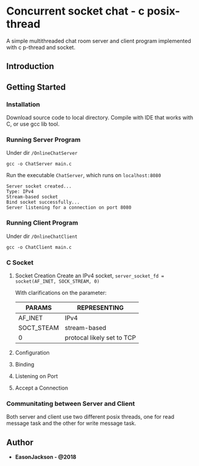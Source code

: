# Concurrent socket chat - c posix-thread

A simple multithreaded chat room server and client program implemented with c p-thread and socket.

## Introduction

## Getting Started

### Installation

Download source code to local directory. Compile with IDE that works with C, or use gcc lib tool.

### Running Server Program

Under dir ```/OnlineChatServer```

```
gcc -o ChatServer main.c
```

Run the executable ```ChatServer```, which runs on ```localhost:8080```

```
Server socket created...
Type: IPv4
Stream-based socket
Bind socket successfully...
Server listening for a connection on port 8080
```

### Running Client Program


Under dir ```/OnlineChatClient```

```
gcc -o ChatClient main.c
```

### C Socket
1. Socket Creation
    Create an IPv4 socket, ```server_socket_fd = socket(AF_INET, SOCK_STREAM, 0)```
    
    With clarifications on the parameter:
    
    PARAMS | REPRESENTING
    --- | ---
    AF_INET | IPv4 
    SOCT_STEAM | stream-based
    0 | protocal likely set to TCP
    
2. Configuration
3. Binding
4. Listening on Port
5. Accept a Connection

### Communitating between Server and Client

Both server and client use two different posix threads, one for read message task and the other for write message task.

## Author
* **EasonJackson - @2018**
